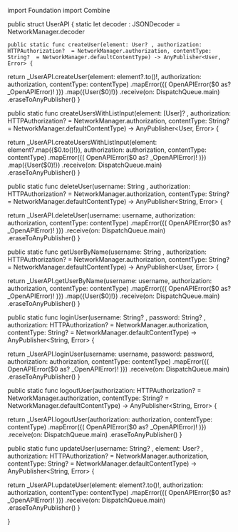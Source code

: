 import Foundation
import Combine


public struct UserAPI {
    static let decoder : JSONDecoder = NetworkManager.decoder

    public static func createUser(element: User? , authorization: HTTPAuthorization?  = NetworkManager.authorization, contentType: String?  = NetworkManager.defaultContentType) -> AnyPublisher<User, Error> {

return _UserAPI.createUser(element: element?.to()!, authorization: authorization, contentType: contentType)
.mapError({( OpenAPIError($0 as? _OpenAPIError)! )})
.map({User($0)!})
.receive(on: DispatchQueue.main)
.eraseToAnyPublisher()
}

public static func createUsersWithListInput(element: [User]? , authorization: HTTPAuthorization?  = NetworkManager.authorization, contentType: String?  = NetworkManager.defaultContentType) -> AnyPublisher<User, Error> {

return _UserAPI.createUsersWithListInput(element: element?.map({$0.to()!}), authorization: authorization, contentType: contentType)
.mapError({( OpenAPIError($0 as? _OpenAPIError)! )})
.map({User($0)!})
.receive(on: DispatchQueue.main)
.eraseToAnyPublisher()
}

public static func deleteUser(username: String , authorization: HTTPAuthorization?  = NetworkManager.authorization, contentType: String?  = NetworkManager.defaultContentType) -> AnyPublisher<String, Error> {

return _UserAPI.deleteUser(username: username, authorization: authorization, contentType: contentType)
.mapError({( OpenAPIError($0 as? _OpenAPIError)! )})
.receive(on: DispatchQueue.main)
.eraseToAnyPublisher()
}

public static func getUserByName(username: String , authorization: HTTPAuthorization?  = NetworkManager.authorization, contentType: String?  = NetworkManager.defaultContentType) -> AnyPublisher<User, Error> {

return _UserAPI.getUserByName(username: username, authorization: authorization, contentType: contentType)
.mapError({( OpenAPIError($0 as? _OpenAPIError)! )})
.map({User($0)!})
.receive(on: DispatchQueue.main)
.eraseToAnyPublisher()
}

public static func loginUser(username: String? , password: String? , authorization: HTTPAuthorization?  = NetworkManager.authorization, contentType: String?  = NetworkManager.defaultContentType) -> AnyPublisher<String, Error> {

return _UserAPI.loginUser(username: username, password: password, authorization: authorization, contentType: contentType)
.mapError({( OpenAPIError($0 as? _OpenAPIError)! )})
.receive(on: DispatchQueue.main)
.eraseToAnyPublisher()
}

public static func logoutUser(authorization: HTTPAuthorization?  = NetworkManager.authorization, contentType: String?  = NetworkManager.defaultContentType) -> AnyPublisher<String, Error> {

return _UserAPI.logoutUser(authorization: authorization, contentType: contentType)
.mapError({( OpenAPIError($0 as? _OpenAPIError)! )})
.receive(on: DispatchQueue.main)
.eraseToAnyPublisher()
}

public static func updateUser(username: String? , element: User? , authorization: HTTPAuthorization?  = NetworkManager.authorization, contentType: String?  = NetworkManager.defaultContentType) -> AnyPublisher<String, Error> {

return _UserAPI.updateUser(element: element?.to()!, authorization: authorization, contentType: contentType)
.mapError({( OpenAPIError($0 as? _OpenAPIError)! )})
.receive(on: DispatchQueue.main)
.eraseToAnyPublisher()
}

}